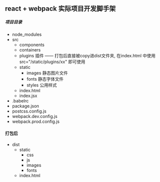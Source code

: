 ## react + webpack 实际项目开发脚手架

##### 项目目录
- node_modules
- src
    - components
    - containers
    - plugins   插件 —— 打包后直接被copy进dist文件夹, 在index.html 中使用  src="/static/plugins/xx"  即可使用
    - static    
        - images  静态图片文件
        - fonts   静态字体文件
        - styles  公用样式
    - index.html
    - index.jsx
- .babelrc
- package.json
- postcss.config.js
- webpack.dev.config.js
- webpack.prod.config.js


#### 打包后
- dist
    - static
        - css
        - js
        - images
        - fonts
    - index.html